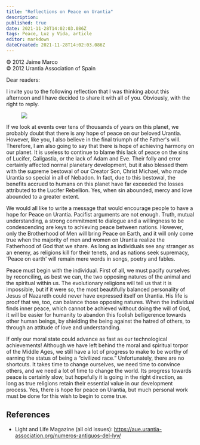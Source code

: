 ```yaml
---
title: "Reflections on Peace on Urantia"
description: 
published: true
date: 2021-11-28T14:02:03.086Z
tags: Peace, Luz y Vida, article
editor: markdown
dateCreated: 2021-11-28T14:02:03.086Z
---
```


<p class="v-card v-sheet theme--light gray lighten-3 px-2">© 2012 Jaime Marco<br>© 2012 Urantia Association of Spain</p>


Dear readers:

I invite you to the following reflection that I was thinking about this afternoon and I have decided to share it with all of you. Obviously, with the right to reply.

<figure id="Figure_1" class="image urantiapedia image-style-align-right">
<img src="/image/article/Luz_y_Vida/LyV31/10.jpg">
</figure>

If we look at events over tens of thousands of years on this planet, we probably doubt that there is any hope of peace on our beloved Urantia. However, like you, I also believe in the final triumph of the Father's will. Therefore, I am also going to say that there is hope of achieving harmony on our planet. It is useless to continue to blame this lack of peace on the sins of Lucifer, Caligastia, or the lack of Adam and Eve. Their folly and error certainly affected normal planetary development, but it also blessed them with the supreme bestowal of our Creator Son, Christ Michael, who made Urantia so special in all of Nebadon. In fact, due to this bestowal, the benefits accrued to humans on this planet have far exceeded the losses attributed to the Lucifer Rebellion. Yes, when sin abounded, mercy and love abounded to a greater extent.

We would all like to write a message that would encourage people to have a hope for Peace on Urantia. Pacifist arguments are not enough. Truth, mutual understanding, a strong commitment to dialogue and a willingness to be condescending are keys to achieving peace between nations. However, only the Brotherhood of Men will bring Peace on Earth, and it will only come true when the majority of men and women on Urantia realize the Fatherhood of God that we share. As long as individuals see any stranger as an enemy, as religions kill for their tenets, and as nations seek supremacy, 'Peace on earth' will remain mere words in songs, poetry and fables.

Peace must begin with the individual. First of all, we must pacify ourselves by reconciling, as best we can, the two opposing natures of the animal and the spiritual within us. The evolutionary religions will tell us that it is impossible, but if it were so, the most beautifully balanced personality of Jesus of Nazareth could never have expressed itself on Urantia. His life is proof that we, too, can balance those opposing natures. When the individual finds inner peace, which cannot be achieved without doing the will of God, it will be easier for humanity to abandon this foolish belligerence towards other human beings, by shielding the being against the hatred of others, to through an attitude of love and understanding.

If only our moral state could advance as fast as our technological achievements! Although we have left behind the moral and spiritual torpor of the Middle Ages, we still have a lot of progress to make to be worthy of earning the status of being a “civilized race.” Unfortunately, there are no shortcuts. It takes time to change ourselves, we need time to convince others, and we need a lot of time to change the world. Its progress towards peace is certainly slow, but hopefully it is going in the right direction, as long as true religions retain their essential value in our development process. Yes, there is hope for peace on Urantia, but much personal work must be done for this wish to begin to come true.

## References

- Light and Life Magazine (all old issues): https://aue.urantia-association.org/numeros-antiguos-del-lyv/

